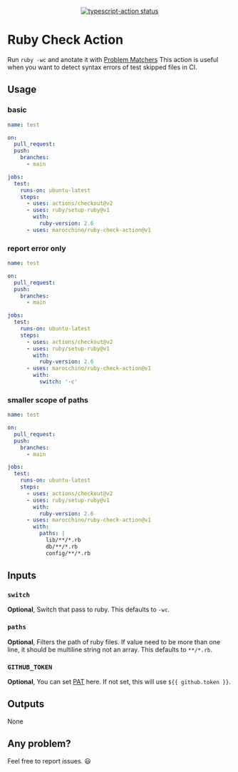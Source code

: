 <p align="center">
  <a href="https://github.com/actions/typescript-action/actions"><img alt="typescript-action status" src="https://github.com/actions/typescript-action/workflows/build-test/badge.svg"></a>
</p>

# Ruby Check Action

Run `ruby -wc` and anotate it with [Problem Matchers](https://github.com/actions/toolkit/blob/f0b00fd201c7ddf14e1572a10d5fb4577c4bd6a2/packages/core/README.md)
This action is useful when you want to detect syntax errors of test skipped files in CI.

## Usage

### basic

```yaml
name: test

on:
  pull_request:
  push:
    branches:
      - main

jobs:
  test:
    runs-on: ubuntu-latest
    steps:
      - uses: actions/checkout@v2
      - uses: ruby/setup-ruby@v1
        with:
          ruby-version: 2.6
      - uses: marocchino/ruby-check-action@v1
```

### report error only

```yaml
name: test

on:
  pull_request:
  push:
    branches:
      - main

jobs:
  test:
    runs-on: ubuntu-latest
    steps:
      - uses: actions/checkout@v2
      - uses: ruby/setup-ruby@v1
        with:
          ruby-version: 2.6
      - uses: marocchino/ruby-check-action@v1
        with:
          switch: '-c'
```

### smaller scope of paths

```yaml
name: test

on:
  pull_request:
  push:
    branches:
      - main

jobs:
  test:
    runs-on: ubuntu-latest
    steps:
      - uses: actions/checkout@v2
      - uses: ruby/setup-ruby@v1
        with:
          ruby-version: 2.6
      - uses: marocchino/ruby-check-action@v1
        with:
          paths: |
            lib/**/*.rb
            db/**/*.rb
            config/**/*.rb
```

## Inputs

### `switch`

**Optional**, Switch that pass to ruby. This defaults to `-wc`.

### `paths`

**Optional**, Filters the path of ruby files.
If value need to be more than one line, it should be multiline string not an array.
This defaults to `**/*.rb`.

### `GITHUB_TOKEN`

**Optional**, You can set [PAT](https://docs.github.com/en/github/authenticating-to-github/creating-a-personal-access-token) here. If not set, this will use `${{ github.token }}`.

## Outputs

None

## Any problem?

Feel free to report issues. 😃
